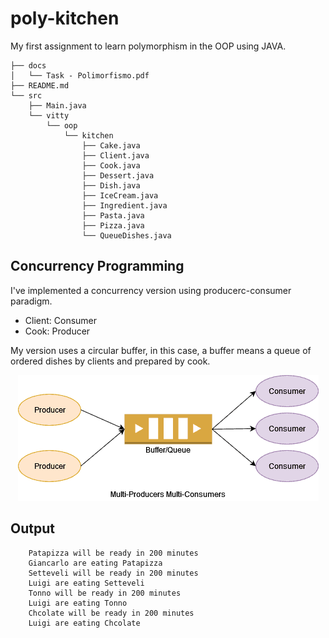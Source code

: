 # poly-kitchen
My first assignment to learn polymorphism in the OOP using JAVA. 

```
├── docs
│   └── Task - Polimorfismo.pdf
├── README.md
└── src
    ├── Main.java
    └── vitty
        └── oop
            └── kitchen
                ├── Cake.java
                ├── Client.java
                ├── Cook.java
                ├── Dessert.java
                ├── Dish.java
                ├── IceCream.java
                ├── Ingredient.java
                ├── Pasta.java
                ├── Pizza.java
                └── QueueDishes.java
```

## Concurrency Programming
I've implemented a concurrency version using producerc-consumer paradigm.
- Client: Consumer
- Cook: Producer

My version uses a circular buffer, in this case, a buffer means a queue of ordered dishes by clients and prepared by cook.
<center>
    <img src="docs/Multi-Producers-Multi-Consumers.png">
</center>

## Output
```
    Patapizza will be ready in 200 minutes
    Giancarlo are eating Patapizza
    Setteveli will be ready in 200 minutes
    Luigi are eating Setteveli
    Tonno will be ready in 200 minutes
    Luigi are eating Tonno
    Chcolate will be ready in 200 minutes
    Luigi are eating Chcolate
```